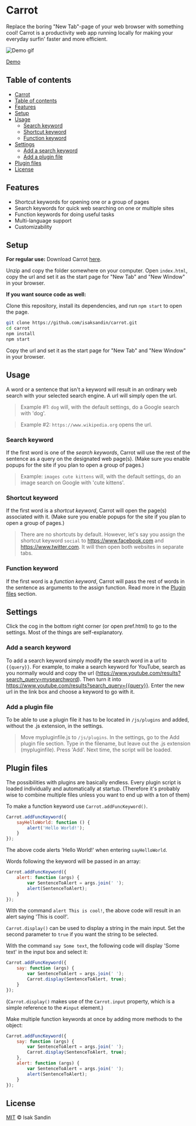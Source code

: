 # Carrot

Replace the boring "New Tab"-page of your web browser with something cool! Carrot is a productivity web app running locally for making your everyday surfin' faster and more efficient.

![Demo gif](http://g.recordit.co/O5uEcAcS6b.gif)

[Demo](http://carrot.isaksandin.se)

## Table of contents

* [Carrot](#carrot)
* [Table of contents](#table-of-contents)
* [Features](#features)
* [Setup](#setup)
* [Usage](#usage)
    * [Search keyword](#search-keyword)
    * [Shortcut keyword](#shortcut-keyword)
    * [Function keyword](#function-keyword)
* [Settings](#settings)
    * [Add a search keyword](#add-a-search-keyword)
    * [Add a plugin file](#add-a-plugin-file)
* [Plugin files](#plugin-files)
* [License](#license)


## Features

+ Shortcut keywords for opening one or a group of pages
+ Search keywords for quick web searching on one or multiple sites
+ Function keywords for doing useful tasks
+ Multi-language support
+ Customizability

## Setup

__For regular use:__ Download Carrot [here](http://isaksandin.se/carrot/Carrot-v0.1.1.zip).

Unzip and copy the folder somewhere on your computer.
Open `index.html`, copy the url and set it as the start page for "New Tab" and "New Window" in your browser.

__If you want source code as well:__

Clone this repository, install its dependencies, and run `npm start` to open the page.
```sh
git clone https://github.com/isaksandin/carrot.git
cd carrot
npm install
npm start
```

Copy the url and set it as the start page for "New Tab" and "New Window" in your browser.

## Usage

A word or a sentence that isn't a keyword will result in an ordinary web search with your selected search engine. A url will simply open the url.

> Example #1: `dog` will, with the default settings, do a Google search with 'dog'.

> Example #2: `https://www.wikipedia.org` opens the url.

### Search keyword

If the first word is one of the _search keywords_, Carrot will use the rest of the sentence as a query on the designated web page(s). (Make sure you enable popups for the site if you plan to open a group of pages.)

> Example: `images cute kittens` will, with the default settings, do an image search on Google with 'cute kittens'.

### Shortcut keyword

If the first word is a _shortcut keyword_, Carrot will open the page(s) associated with it. (Make sure you enable popups for the site if you plan to open a group of pages.)

> There are no shortcuts by default. However, let's say you assign the shortcut keyword `social` to https://www.facebook.com and https://www.twitter.com. It will then open both websites in separate tabs.

### Function keyword

If the first word is a _function keyword_, Carrot will pass the rest of words in the sentence as arguments to the assign function. Read more in the [Plugin files](#plugin-files) section.

## Settings

Click the cog in the bottom right corner (or open pref.html) to go to the settings. Most of the things are self-explanatory.

### Add a search keyword

To add a search keyword simply modify the search word in a url to `{{query}}`. For example, to make a search keyword for YouTube, search as you normally would and copy the url (https://www.youtube.com/results?search_query=mysearchword). Then turn it into https://www.youtube.com/results?search_query={{query}}. Enter the new url in the link box and choose a keyword to go with it.

### Add a plugin file

To be able to use a plugin file it has to be located in `/js/plugins` and added, without the .js extension, in the settings.

> Move mypluginfile.js to `/js/plugins`. In the settings, go to the Add plugin file section. Type in the filename, but leave out the .js extension (mypluginfile). Press 'Add'. Next time, the script will be loaded.


## Plugin files

The possibilities with plugins are basically endless. Every plugin script is loaded individually and automatically at startup. (Therefore it's probably wise to combine multiple files unless you want to end up with a ton of them)

To make a function keyword use `Carrot.addFuncKeyword()`.

```javascript
Carrot.addFuncKeyword({
    sayHelloWorld: function () {
        alert('Hello World!');
    }
});
```

The above code alerts 'Hello World!' when entering `sayHelloWorld`.


Words following the keyword will be passed in an array:

```javascript
Carrot.addFuncKeyword({
    alert: function (args) {
        var SentenceToAlert = args.join(' ');
        alert(SentenceToAlert);
    }
});
```

With the command `alert This is cool!`, the above code will result in an alert saying 'This is cool!'.


`Carrot.display()` can be used to display a string in the main input. Set the second parameter to `true` if you want the string to be selected.

With the command `say Some text`, the following code will display 'Some text' in the input box and select it:

```javascript
Carrot.addFuncKeyword({
    say: function (args) {
        var SentenceToAlert = args.join(' ');
        Carrot.display(SentenceToAlert, true);
    }
});
```
(`Carrot.display()` makes use of the `Carrot.input` property, which is a simple reference to the `#input` element.)


Make multiple function keywords at once by adding more methods to the object:

```javascript
Carrot.addFuncKeyword({
    say: function (args) {
        var SentenceToAlert = args.join(' ');
        Carrot.display(SentenceToAlert, true);
    },
    alert: function (args) {
        var SentenceToAlert = args.join(' ');
        alert(SentenceToAlert);
    }
});
```


## License

[MIT](http://opensource.org/licenses/MIT) © Isak Sandin
